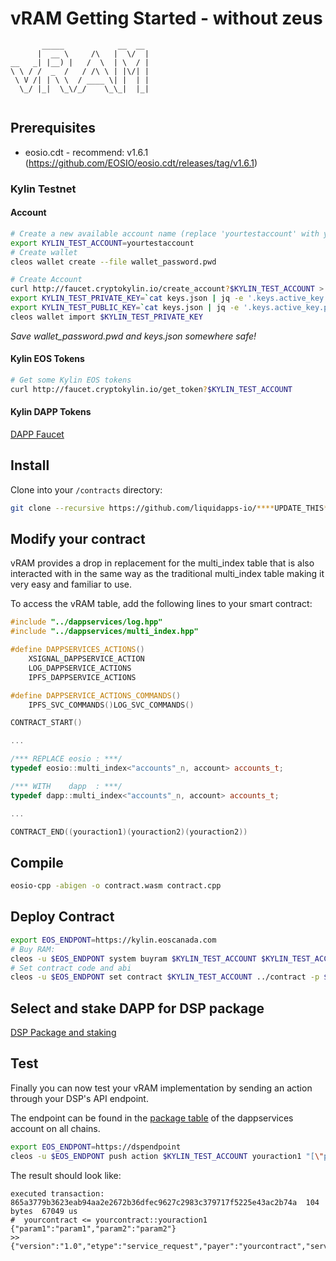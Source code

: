 vRAM Getting Started - without zeus
===================================

```            
       _____            __  __ 
      |  __ \     /\   |  \/  |
__   _| |__) |   /  \  | \  / |
\ \ / /  _  /   / /\ \ | |\/| |
 \ V /| | \ \  / ____ \| |  | |
  \_/ |_|  \_\/_/    \_\_|  |_|
            
```
## Prerequisites

* eosio.cdt - recommend: v1.6.1 (https://github.com/EOSIO/eosio.cdt/releases/tag/v1.6.1)

### Kylin Testnet
#### Account

```bash
# Create a new available account name (replace 'yourtestaccount' with your account name):
export KYLIN_TEST_ACCOUNT=yourtestaccount
# Create wallet
cleos wallet create --file wallet_password.pwd

# Create Account
curl http://faucet.cryptokylin.io/create_account?$KYLIN_TEST_ACCOUNT > keys.json
export KYLIN_TEST_PRIVATE_KEY=`cat keys.json | jq -e '.keys.active_key.private'`
export KYLIN_TEST_PUBLIC_KEY=`cat keys.json | jq -e '.keys.active_key.public'`
cleos wallet import $KYLIN_TEST_PRIVATE_KEY
```
*Save wallet_password.pwd and keys.json somewhere safe!*

#### Kylin EOS Tokens
```bash
# Get some Kylin EOS tokens
curl http://faucet.cryptokylin.io/get_token?$KYLIN_TEST_ACCOUNT
```

#### Kylin DAPP Tokens

[DAPP Faucet](https://kylin-dapp-faucet.liquidapps.io/)

## Install

Clone into your `/contracts` directory:
```bash
git clone --recursive https://github.com/liquidapps-io/****UPDATE_THIS****
```


## Modify your contract

vRAM provides a drop in replacement for the multi_index table that is also interacted with in the same way as the traditional multi_index table making it very easy and familiar to use.  

To access the vRAM table, add the following lines to your smart contract:

```cpp
#include "../dappservices/log.hpp"
#include "../dappservices/multi_index.hpp"

#define DAPPSERVICES_ACTIONS()
    XSIGNAL_DAPPSERVICE_ACTION
    LOG_DAPPSERVICE_ACTIONS
    IPFS_DAPPSERVICE_ACTIONS

#define DAPPSERVICE_ACTIONS_COMMANDS()
    IPFS_SVC_COMMANDS()LOG_SVC_COMMANDS()

CONTRACT_START()

...

/*** REPLACE eosio : ***/
typedef eosio::multi_index<"accounts"_n, account> accounts_t;

/*** WITH    dapp  : ***/
typedef dapp::multi_index<"accounts"_n, account> accounts_t;

...

CONTRACT_END((youraction1)(youraction2)(youraction2))
```

## Compile
```bash
eosio-cpp -abigen -o contract.wasm contract.cpp
```

## Deploy Contract
```bash
export EOS_ENDPONT=https://kylin.eoscanada.com
# Buy RAM:
cleos -u $EOS_ENDPONT system buyram $KYLIN_TEST_ACCOUNT $KYLIN_TEST_ACCOUNT "50.0000 EOS" -p $KYLIN_TEST_ACCOUNT@active
# Set contract code and abi
cleos -u $EOS_ENDPONT set contract $KYLIN_TEST_ACCOUNT ../contract -p $KYLIN_TEST_ACCOUNT@active
```

## Select and stake DAPP for DSP package

[DSP Package and staking](dsp-packages-and-staking.md)

## Test
Finally you can now test your vRAM implementation by sending an action through your DSP's API endpoint.  

The endpoint can be found in the [package table](https://kylin.eosx.io/account/dappservices?mode=contract&sub=tables&table=package&lowerBound=&upperBound=&limit=100) of the dappservices account on all chains.

```bash
export EOS_ENDPONT=https://dspendpoint
cleos -u $EOS_ENDPONT push action $KYLIN_TEST_ACCOUNT youraction1 "[\"param1\",\"param2\"]" -p $KYLIN_TEST_ACCOUNT@active
```

The result should look like:
```
executed transaction: 865a3779b3623eab94aa2e2672b36dfec9627c2983c379717f5225e43ac2b74a  104 bytes  67049 us
#  yourcontract <= yourcontract::youraction1         {"param1":"param1","param2":"param2"}
>> {"version":"1.0","etype":"service_request","payer":"yourcontract","service":"ipfsservice1","action":"commit","provider":"","data":"DH......"}
```